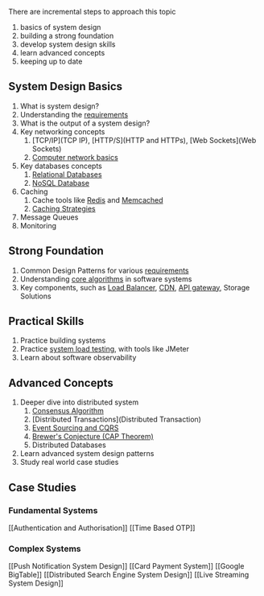 There are incremental steps to approach this topic
1. basics of system design
2. building a strong foundation
3. develop system design skills
4. learn advanced concepts
5. keeping up to date

## System Design Basics
1. What is system design?
2. Understanding the [requirements](System%20Design%20Requirements.md)
3. What is the output of a system design?
4. Key networking concepts
	1. [TCP/IP](TCP IP), [HTTP/S](HTTP and HTTPs), [Web Sockets](Web Sockets)
	2. [Computer network basics](Computer%20Network.md)
5. Key databases concepts
	1. [Relational Databases](Relational%20Database)
	2. [NoSQL Database](NoSQL%20Database)
6. Caching 
	1. Cache tools like [Redis](Redis.md) and [Memcached](Memchached.md)
	2. [Caching Strategies](Caching%20Strategies.md)
7. Message Queues
8. Monitoring
## Strong Foundation
1. Common Design Patterns for various [requirements](System%20Design%20Requirements.md)
2. Understanding [core algorithms](Common%20Algorithms.md) in software systems
3. Key components, such as [Load Balancer](Load%20Balancer.md), [CDN](CDN.md), [API gateway](API%20Gateway), Storage Solutions
## Practical Skills
1. Practice building systems
2. Practice [system load testing](System%20Load%20Testing), with tools like JMeter
3. Learn about software observability
## Advanced Concepts
1. Deeper dive into distributed system
	1. [Consensus Algorithm](Consensus%20Algorithm)
	2. [Distributed Transactions](Distributed Transaction)
	3. [Event Sourcing and CQRS](Event%20Sourcing)
	4. [Brewer's Conjecture (CAP Theorem)](Brewer's%20Conjecture%20(CAP%20Theorem).md)
	5. Distributed Databases 
2. Learn advanced system design patterns
3. Study real world case studies
## Case Studies
### Fundamental Systems
[[Authentication and Authorisation]]
[[Time Based OTP]]
### Complex Systems
[[Push Notification System Design]]
[[Card Payment System]]
[[Google BigTable]]
[[Distributed Search Engine System Design]]
[[Live Streaming System Design]]
